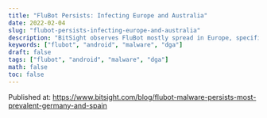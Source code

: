 ```yaml
---
title: "FluBot Persists: Infecting Europe and Australia"
date: 2022-02-04
slug: "flubot-persists-infecting-europe-and-australia"
description: "BitSight observes FluBot mostly spread in Europe, specifically in Germany, Spain and Italy, but also in Australia"
keywords: ["flubot", "android", "malware", "dga"]
draft: false
tags: ["flubot", "android", "malware", "dga"]
math: false
toc: false
---
```


Published at: https://www.bitsight.com/blog/flubot-malware-persists-most-prevalent-germany-and-spain
